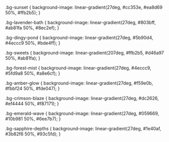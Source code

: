 .bg-sunset {
    background-image: linear-gradient(27deg, #cc353e, #ea8d69 50%, #ffb2b5);
}

.bg-lavender-bath {
    background-image: linear-gradient(27deg, #803bff, #ab81fa 50%, #8ec2ef);
}

.bg-dingy-pond {
    background-image: linear-gradient(27deg, #5b90d4, #4eccc9 50%, #bde4ff);
}

.bg-sweets {
    background-image: linear-gradient(207deg, #ffb2b5, #d46a97 50%, #ab81fa);
}

.bg-forest-mist {
    background-image: linear-gradient(27deg, #4eccc9, #5fd9a8 50%, #a8e6cf);
}

.bg-amber-glow {
    background-image: linear-gradient(27deg, #f59e0b, #fbbf24 50%, #fde047);
}

.bg-crimson-blaze {
    background-image: linear-gradient(27deg, #dc2626, #ef4444 50%, #f87171);
}

.bg-emerald-wave {
    background-image: linear-gradient(27deg, #059669, #10b981 50%, #6ee7b7);
}

.bg-sapphire-depths {
    background-image: linear-gradient(27deg, #1e40af, #3b82f6 50%, #93c5fd);
}